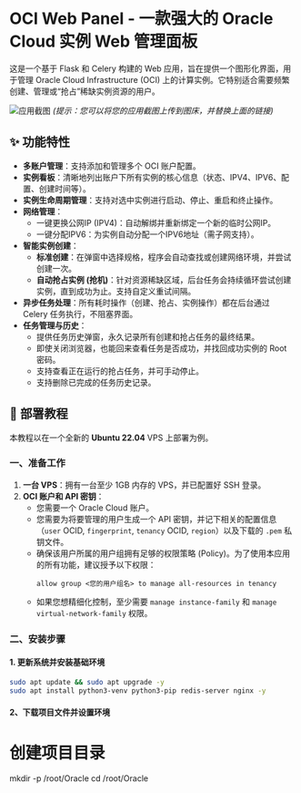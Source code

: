 # OCI Web Panel - 一款强大的 Oracle Cloud 实例 Web 管理面板

这是一个基于 Flask 和 Celery 构建的 Web 应用，旨在提供一个图形化界面，用于管理 Oracle Cloud Infrastructure (OCI) 上的计算实例。它特别适合需要频繁创建、管理或“抢占”稀缺实例资源的用户。

![应用截图](https://i.imgur.com/your-screenshot-url.png)
*(提示：您可以将您的应用截图上传到图床，并替换上面的链接)*

## ✨ 功能特性

* **多账户管理**：支持添加和管理多个 OCI 账户配置。
* **实例看板**：清晰地列出账户下所有实例的核心信息（状态、IPV4、IPV6、配置、创建时间等）。
* **实例生命周期管理**：支持对选中实例进行启动、停止、重启和终止操作。
* **网络管理**：
    * 一键更换公网IP (IPV4)：自动解绑并重新绑定一个新的临时公网IP。
    * 一键分配IPV6：为实例自动分配一个IPV6地址（需子网支持）。
* **智能实例创建**：
    * **标准创建**：在弹窗中选择规格，程序会自动查找或创建网络环境，并尝试创建一次。
    * **自动抢占实例 (抢机)**：针对资源稀缺区域，后台任务会持续循环尝试创建实例，直到成功为止。支持自定义重试间隔。
* **异步任务处理**：所有耗时操作（创建、抢占、实例操作）都在后台通过 Celery 任务执行，不阻塞界面。
* **任务管理与历史**：
    * 提供任务历史弹窗，永久记录所有创建和抢占任务的最终结果。
    * 即使关闭浏览器，也能回来查看任务是否成功，并找回成功实例的 Root 密码。
    * 支持查看正在运行的抢占任务，并可手动停止。
    * 支持删除已完成的任务历史记录。

## 🚀 部署教程

本教程以在一个全新的 **Ubuntu 22.04** VPS 上部署为例。

### 一、准备工作

1.  **一台 VPS**：拥有一台至少 1GB 内存的 VPS，并已配置好 SSH 登录。
2.  **OCI 账户和 API 密钥**：
    * 您需要一个 Oracle Cloud 账户。
    * 您需要为将要管理的用户生成一个 API 密钥，并记下相关的配置信息（`user` OCID, `fingerprint`, `tenancy` OCID, `region`）以及下载的 `.pem` 私钥文件。
    * 确保该用户所属的用户组拥有足够的权限策略 (Policy)。为了使用本应用的所有功能，建议授予以下权限：
        ```
        allow group <您的用户组名> to manage all-resources in tenancy
        ```
    * 如果您想精细化控制，至少需要 `manage instance-family` 和 `manage virtual-network-family` 权限。

### 二、安装步骤

#### 1. 更新系统并安装基础环境

```bash
sudo apt update && sudo apt upgrade -y
sudo apt install python3-venv python3-pip redis-server nginx -y
```

#### 2、下载项目文件并设置环境

# 创建项目目录
mkdir -p /root/Oracle
cd /root/Oracle
